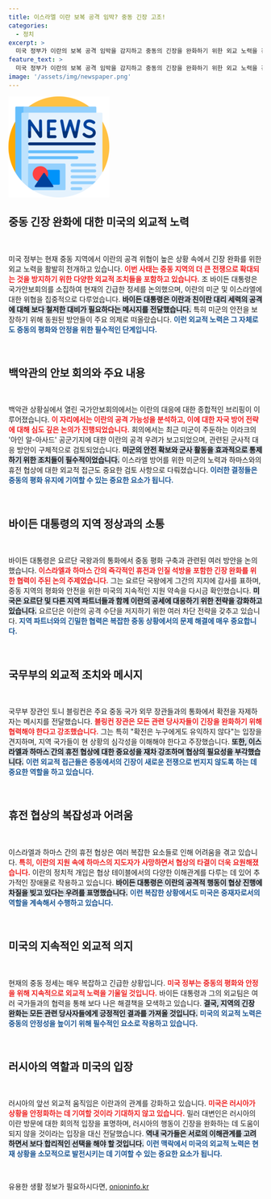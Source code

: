 ```yaml
---
title: 이스라엘 이란 보복 공격 임박? 중동 긴장 고조!
categories:
  - 정치
excerpt: >
  미국 정부가 이란의 보복 공격 임박을 감지하고 중동의 긴장을 완화하기 위한 외교 노력을 강화하고 있습니다. 조 바이든 대통령은 국가안보회의를 소집해 이란의 위협에 대한 대응 방안을 논의하고, 이스라엘과 하마스의 휴전 협상 타결을 위해 유력 국가들과 협력하고 있음을 밝혔습니다.
feature_text: >
  미국 정부가 이란의 보복 공격 임박을 감지하고 중동의 긴장을 완화하기 위한 외교 노력을 강화하고 있습니다. 조 바이든 대통령은 국가안보회의를 소집해 이란의 위협에 대한 대응 방안을 논의하고, 이스라엘과 하마스의 휴전 협상 타결을 위해 유력 국가들과 협력하고 있음을 밝혔습니다.
image: '/assets/img/newspaper.png'
---
```


<p><img src="/assets/img/newspaper.png" alt="kimp 속보" /></p>

<h2 data-ke-size="size26">중동 긴장 완화에 대한 미국의 외교적 노력</h2>

<p data-ke-size="size16">&nbsp;</p>

<p>미국 정부는 현재 중동 지역에서 이란의 공격 위협이 높은 상황 속에서 긴장 완화를 위한 외교 노력을 활발히 전개하고 있습니다. <b><span style="color: #ee2323;">이번 사태는 중동 지역의 더 큰 전쟁으로 확대되는 것을 방지하기 위한 다양한 외교적 조치들을 포함하고 있습니다.</span></b> 조 바이든 대통령은 국가안보회의를 소집하여 현재의 긴급한 정세를 논의했으며, 이란의 미군 및 이스라엘에 대한 위협을 집중적으로 다루었습니다. <b><span style="background-color: #21538527;">바이든 대통령은 이란과 친이란 대리 세력의 공격에 대해 보다 철저한 대비가 필요하다는 메시지를 전달했습니다.</span></b> 특히 미군의 안전을 보장하기 위해 동원된 방안들이 주요 의제로 떠올랐습니다. <b><span style="color: #1a5490;">이런 외교적 노력은 그 자체로도 중동의 평화와 안정을 위한 필수적인 단계입니다.</span></b></p>

<p data-ke-size="size16">&nbsp;</p>

<h2 data-ke-size="size26">백악관의 안보 회의와 주요 내용</h2>

<p data-ke-size="size16">&nbsp;</p>

<p>백악관 상황실에서 열린 국가안보회의에서는 이란의 대응에 대한 종합적인 브리핑이 이루어졌습니다. <b><span style="color: #ee2323;">이 자리에서는 이란의 공격 가능성을 분석하고, 이에 대한 자국 방어 전략에 대해 심도 깊은 논의가 진행되었습니다.</span></b> 회의에서는 최근 미군이 주둔하는 이라크의 '아인 알-아사드' 공군기지에 대한 이란의 공격 우려가 보고되었으며, 관련된 군사적 대응 방안이 구체적으로 검토되었습니다. <b><span style="background-color: #21538527;">미군의 안전 확보와 군사 활동을 효과적으로 통제하기 위한 조치들이 필수적이었습니다.</span></b> 이스라엘 방어를 위한 미군의 노력과 하마스와의 휴전 협상에 대한 외교적 접근도 중요한 검토 사항으로 다뤄졌습니다. <b><span style="color: #1a5490;">이러한 결정들은 중동의 평화 유지에 기여할 수 있는 중요한 요소가 됩니다.</span></b></p>

<p data-ke-size="size16">&nbsp;</p>

<h2 data-ke-size="size26">바이든 대통령의 지역 정상과의 소통</h2>

<p data-ke-size="size16">&nbsp;</p>

<p>바이든 대통령은 요르단 국왕과의 통화에서 중동 평화 구축과 관련된 여러 방안을 논의했습니다. <b><span style="color: #ee2323;">이스라엘과 하마스 간의 즉각적인 휴전과 인질 석방을 포함한 긴장 완화를 위한 협력이 주된 논의 주제였습니다.</span></b> 그는 요르단 국왕에게 그간의 지지에 감사를 표하며, 중동 지역의 평화와 안전을 위한 미국의 지속적인 지원 약속을 다시금 확인했습니다. <b><span style="background-color: #21538527;">미국은 요르단 및 다른 지역 파트너들과 함께 이란의 공세에 대응하기 위한 전략을 강화하고 있습니다.</span></b> 요르단은 이란의 공격 수단을 저지하기 위한 여러 차단 전략을 갖추고 있습니다. <b><span style="color: #1a5490;">지역 파트너와의 긴밀한 협력은 복잡한 중동 상황에서의 문제 해결에 매우 중요합니다.</span></b></p>

<p data-ke-size="size16">&nbsp;</p>

<h2 data-ke-size="size26">국무부의 외교적 조치와 메시지</h2>

<p data-ke-size="size16">&nbsp;</p>

<p>국무부 장관인 토니 블링컨은 주요 중동 국가 외무 장관들과의 통화에서 확전을 자제하자는 메시지를 전달했습니다. <b><span style="color: #ee2323;">블링컨 장관은 모든 관련 당사자들이 긴장을 완화하기 위해 협력해야 한다고 강조했습니다.</span></b> 그는 특히 "확전은 누구에게도 유익하지 않다"는 입장을 견지하며, 지역 국가들이 현 상황의 심각성을 이해해야 한다고 주장했습니다. <b><span style="background-color: #21538527;">또한, 이스라엘과 하마스 간의 휴전 협상에 대한 중요성을 재차 강조하며 협상의 필요성을 부각했습니다.</span></b> <b><span style="color: #1a5490;">이런 외교적 접근들은 중동에서의 긴장이 새로운 전쟁으로 번지지 않도록 하는 데 중요한 역할을 하고 있습니다.</span></b></p>

<p data-ke-size="size16">&nbsp;</p>

<h2 data-ke-size="size26">휴전 협상의 복잡성과 어려움</h2>

<p data-ke-size="size16">&nbsp;</p>

<p>이스라엘과 하마스 간의 휴전 협상은 여러 복잡한 요소들로 인해 어려움을 겪고 있습니다. <b><span style="color: #ee2323;">특히, 이란의 지원 속에 하마스의 지도자가 사망하면서 협상의 타결이 더욱 요원해졌습니다.</span></b> 이란의 정치적 개입은 협상 테이블에서의 다양한 이해관계를 다루는 데 있어 추가적인 장애물로 작용하고 있습니다. <b><span style="background-color: #21538527;">바이든 대통령은 이란의 공격적 행동이 협상 진행에 차질을 빚고 있다는 우려를 표명했습니다.</span></b> <b><span style="color: #1a5490;">이런 복잡한 상황에서도 미국은 중재자로서의 역할을 계속해서 수행하고 있습니다.</span></b></p>

<p data-ke-size="size16">&nbsp;</p>

<h2 data-ke-size="size26">미국의 지속적인 외교적 의지</h2>

<p data-ke-size="size16">&nbsp;</p>

<p>현재의 중동 정세는 매우 복잡하고 긴급한 상황입니다. <b><span style="color: #ee2323;">미국 정부는 중동의 평화와 안정을 위해 지속적으로 외교적 노력을 기울일 것입니다.</span></b> 바이든 대통령과 그의 외교팀은 여러 국가들과의 협력을 통해 보다 나은 해결책을 모색하고 있습니다. <b><span style="background-color: #21538527;">결국, 지역의 긴장 완화는 모든 관련 당사자들에게 긍정적인 결과를 가져올 것입니다.</span></b> <b><span style="color: #1a5490;">미국의 외교적 노력은 중동의 안정성을 높이기 위해 필수적인 요소로 작용하고 있습니다.</span></b></p>

<p data-ke-size="size16">&nbsp;</p>

<h2 data-ke-size="size26">러시아의 역할과 미국의 입장</h2>

<p data-ke-size="size16">&nbsp;</p>

<p>러시아의 앞선 외교적 움직임은 이란과의 관계를 강화하고 있습니다. <b><span style="color: #ee2323;">미국은 러시아가 상황을 안정화하는 데 기여할 것이라 기대하지 않고 있습니다.</span></b> 밀러 대변인은 러시아의 이란 방문에 대한 회의적 입장을 표명하며, 러시아의 행동이 긴장을 완화하는 데 도움이 되지 않을 것이라는 입장을 대신 전달했습니다. <b><span style="background-color: #21538527;">역내 국가들은 서로의 이해관계를 고려하면서 보다 합리적인 선택을 해야 할 것입니다.</span></b> <b><span style="color: #1a5490;">이런 맥락에서 미국의 외교적 노력은 현재 상황을 소모적으로 발전시키는 데 기여할 수 있는 중요한 요소가 됩니다.</span></b></p>

<p data-ke-size="size16">&nbsp;</p>
유용한 생활 정보가 필요하시다면, <a href="https://onioninfo.kr" rel="dofollow">onioninfo.kr</a>


